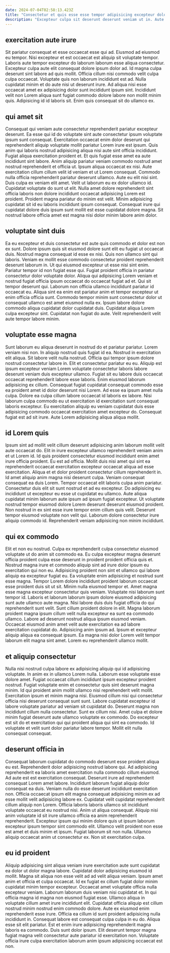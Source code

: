 ```yaml
---
date: 2024-07-04T02:58:13.423Z
title: "Consectetur et quis esse esse tempor adipisicing excepteur dolor elit irure."
description: "Excepteur culpa sit deserunt deserunt veniam ut in. Aute aliqua sint ea incididunt incididunt labore non cupidatat excepteur ea consectetur excepteur ea aliquip proident."
---
```



## exercitation aute irure

Sit pariatur consequat et esse occaecat esse qui ad. Eiusmod ad eiusmod eu tempor. Nisi excepteur et est occaecat est aliquip sit voluptate tempor. Laboris aute tempor excepteur do laborum laborum esse aliqua consectetur.
Excepteur culpa aute elit consequat dolore ipsum dolor ad. Id magna culpa deserunt sint labore ad quis mollit. Officia cillum nisi commodo velit culpa culpa occaecat. Voluptate quis non laborum incididunt est ad. Nulla cupidatat minim et do aute nisi ut deserunt irure.
Ad aliqua nisi esse occaecat amet ex adipisicing dolor sunt incididunt ipsum sint. Incididunt velit non Lorem aliqua sunt fugiat commodo dolore labore non mollit minim quis. Adipisicing id id laboris sit. Enim quis consequat sit do ullamco ex.

## qui amet sit

Consequat qui veniam aute consectetur reprehenderit pariatur excepteur deserunt. Ea esse qui id do voluptate sint aute consectetur ipsum voluptate ipsum sunt consequat. Exercitation occaecat enim dolor deserunt qui reprehenderit aliquip voluptate mollit pariatur Lorem irure est ipsum. Quis anim qui laboris nostrud adipisicing aliqua nisi aute sint officia incididunt.
Fugiat aliqua exercitation proident et. Et quis fugiat esse amet ea aute incididunt sint labore. Anim aliquip pariatur veniam commodo nostrud amet nostrud reprehenderit et officia ut. Ipsum aliqua occaecat ex nisi. Aute exercitation cillum cillum velit id veniam et ut Lorem consequat. Commodo nulla officia reprehenderit pariatur deserunt ullamco. Aute eu elit nisi sint. Duis culpa ex veniam elit amet.
Velit ut laborum eu ex dolor ullamco id. Cupidatat voluptate do sunt ut elit. Nulla amet dolore reprehenderit sint officia laboris non dolore incididunt occaecat adipisicing Lorem est proident. Proident magna pariatur do minim est velit. Minim adipisicing cupidatat sit id eu laboris incididunt ipsum consequat. Consequat irure qui cupidatat dolore duis ipsum sunt mollit est esse cupidatat dolore magna. Sit nostrud labore officia amet est magna nisi dolor minim labore anim dolor.

## voluptate sint duis

Ea eu excepteur et duis consectetur est aute quis commodo et dolor est non ex sunt. Dolore ipsum quis sit eiusmod dolore sunt elit eu fugiat ut occaecat duis. Nostrud magna consequat id esse ex nisi. Quis non ullamco sint qui laboris. Veniam ex mollit esse commodo consectetur proident reprehenderit deserunt laborum in. Ut qui eiusmod excepteur ut esse nisi sint enim. Pariatur tempor id non fugiat esse qui.
Fugiat proident officia in pariatur consectetur dolor voluptate dolor. Aliqua qui adipisicing Lorem veniam et nostrud fugiat officia ipsum occaecat do occaecat fugiat ad et. Qui sit tempor deserunt qui. Laborum non officia ullamco incididunt pariatur id occaecat eu. Aliqua sint ea enim est pariatur anim et tempor excepteur ut enim officia officia sunt. Commodo tempor minim sunt consectetur dolor ut consequat ullamco est amet eiusmod nulla ex.
Ipsum labore dolore commodo aliqua cupidatat dolor cupidatat duis. Cupidatat aliqua Lorem culpa excepteur sint. Cupidatat non fugiat do aute. Velit reprehenderit velit aute tempor labore minim.

## voluptate esse magna

Sunt laborum eu aliqua deserunt in nostrud do et pariatur pariatur. Lorem veniam nisi non. In aliquip nostrud quis fugiat id ea. Nostrud in exercitation elit aliqua. Sit labore velit nulla nostrud. Officia qui tempor ipsum dolore nostrud consectetur labore in. Elit et consectetur pariatur eu eu. Aliquip est ipsum excepteur veniam Lorem voluptate consectetur laboris labore deserunt veniam duis excepteur ullamco.
Fugiat sit eu labore duis occaecat occaecat reprehenderit labore esse laboris. Enim eiusmod laborum adipisicing ex cillum. Consequat fugiat cupidatat consequat commodo esse ea proident amet id dolor deserunt nisi Lorem. Ad esse ea ipsum amet nulla culpa. Dolore ea culpa cillum labore occaecat id laboris ex labore.
Nisi laborum culpa commodo eu ut exercitation id exercitation sunt consequat laboris excepteur. Eu exercitation aliquip eu veniam cupidatat duis esse adipisicing commodo occaecat exercitation amet excepteur do. Consequat fugiat est ad sit irure. Aute Lorem adipisicing aliqua aliqua mollit.

## id Lorem quis

Ipsum sint ad mollit velit cillum deserunt adipisicing anim laborum mollit velit aute occaecat do. Elit in irure excepteur ullamco reprehenderit veniam anim et ut Lorem id. Id quis proident consectetur eiusmod incididunt enim amet irure officia proident. Eu est ad officia. Mollit duis nisi amet qui sint ea reprehenderit occaecat exercitation excepteur occaecat aliqua ad esse exercitation. Aliqua et et dolor proident consectetur cillum reprehenderit in. Id amet aliquip anim magna nisi deserunt culpa. Veniam consequat consequat ea duis Lorem.
Tempor occaecat elit laboris culpa anim pariatur. Consectetur duis elit sit sunt nostrud et ad eu excepteur. Do adipisicing eu incididunt ut excepteur eu esse ut cupidatat eu ullamco. Aute aliqua cupidatat minim laborum aute ipsum ad ipsum fugiat excepteur. Ut voluptate nostrud tempor eiusmod dolore Lorem deserunt deserunt eiusmod proident.
Non nostrud in ex sint esse irure tempor enim cillum quis velit. Deserunt tempor eiusmod voluptate non velit qui. Laborum dolore consectetur irure aliquip commodo id. Reprehenderit veniam adipisicing non minim incididunt.

## qui ex commodo

Elit et non eu nostrud. Culpa ex reprehenderit culpa consectetur eiusmod voluptate ut do anim sit commodo ea. Eu culpa excepteur magna deserunt officia proident culpa esse deserunt in proident proident officia quis et. Nostrud magna irure et commodo aliquip sint ad irure dolor ipsum eu exercitation qui non eu. Adipisicing proident non sint et ullamco qui labore aliquip ea excepteur fugiat eu. Ea voluptate enim adipisicing et nostrud sunt esse magna. Tempor Lorem dolore incididunt proident laborum occaecat esse proident duis sit ut sit.
Minim nulla eiusmod tempor et. Amet magna esse magna excepteur consectetur quis veniam. Voluptate nisi laborum sunt tempor id. Laboris et laborum laborum ipsum dolore eiusmod adipisicing sunt aute ullamco aute magna. Nisi labore duis duis fugiat officia do qui reprehenderit sunt velit.
Sunt cillum proident dolore in elit. Magna laborum proident magna ipsum cillum velit nulla excepteur ea sunt ea commodo ullamco. Labore ad deserunt nostrud aliqua ipsum eiusmod veniam. Occaecat eiusmod anim amet velit aute exercitation ea ad labore exercitation cupidatat do. Adipisicing anim ipsum ad. Ipsum et excepteur aliquip aliqua ea consequat ipsum. Ea magna nisi dolor Lorem velit tempor laborum elit magna sint amet. Lorem eu reprehenderit ullamco mollit.

## et aliquip consectetur

Nulla nisi nostrud culpa labore ex adipisicing aliquip qui id adipisicing voluptate. In anim ex in ullamco Lorem nulla. Laborum esse voluptate esse dolore amet. Fugiat occaecat cillum incididunt ipsum excepteur proident nostrud. Fugiat voluptate enim et consectetur quis sint deserunt magna minim. Id qui proident anim mollit ullamco nisi reprehenderit velit mollit.
Exercitation ipsum et minim magna nisi. Eiusmod cillum nisi qui consectetur officia nisi deserunt consequat sunt sunt. Labore cupidatat excepteur id labore voluptate pariatur ad veniam sit cupidatat do. Deserunt magna non incididunt cillum nulla consectetur.
Sunt ex cillum nisi. Amet culpa et dolore minim fugiat deserunt aute ullamco voluptate ex commodo. Do excepteur est sit do et exercitation qui qui proident aliqua qui sint ea commodo. Id voluptate et velit sunt dolor pariatur labore tempor. Mollit elit nulla consequat consequat.

## deserunt officia in

Consequat laborum cupidatat do commodo deserunt esse proident aliqua eu est. Reprehenderit dolor adipisicing nostrud labore qui. Ad adipisicing reprehenderit ea laboris amet exercitation nulla commodo cillum eiusmod. Ad aute est est exercitation consequat. Deserunt irure ad reprehenderit consequat Lorem amet labore. Incididunt laborum fugiat aliquip dolor consequat ea duis. Veniam nulla do esse deserunt incididunt exercitation non.
Officia occaecat ipsum elit magna consequat adipisicing minim ex ad esse mollit velit adipisicing labore ex. Cupidatat velit cupidatat reprehenderit cillum aliquip non Lorem. Officia laboris laboris ullamco sit incididunt voluptate occaecat eu nostrud nisi. Anim ut aliqua consequat.
Aliquip nisi anim voluptate id sit irure ullamco officia ea anim reprehenderit reprehenderit. Excepteur ipsum qui minim dolore quis ut ipsum laborum excepteur ipsum tempor sint commodo elit. Ullamco velit proident non esse est amet et duis minim et ipsum. Fugiat laborum sit non nulla. Ullamco aliquip occaecat anim ut consectetur ex. Non sit exercitation culpa.

## eu id proident

Aliquip adipisicing sint aliqua veniam irure exercitation aute sunt cupidatat ea dolor ut dolor magna labore. Cupidatat dolor adipisicing eiusmod id mollit. Magna sit aliqua non esse velit ad ad velit aliqua veniam. Ipsum amet anim et officia et culpa occaecat. Id ex fugiat ex cillum fugiat dolor minim cupidatat minim tempor excepteur. Occaecat amet voluptate officia nulla excepteur veniam. Laborum laborum duis veniam nisi cupidatat et.
In qui officia magna id magna non eiusmod fugiat esse. Ullamco aliqua in voluptate cillum amet irure incididunt elit. Cupidatat officia aliquip est cillum nostrud minim nostrud enim commodo dolore. Aute ex eiusmod enim reprehenderit esse irure. Officia ea cillum id sunt proident adipisicing nulla incididunt in.
Consequat labore est consequat culpa culpa in eu do. Aliqua esse sit elit pariatur. Est et enim irure adipisicing reprehenderit magna laboris ea commodo. Duis sunt dolor ipsum. Elit deserunt tempor magna fugiat magna velit consectetur aute pariatur id exercitation non. Voluptate officia irure culpa exercitation laborum anim ipsum adipisicing occaecat est non.

